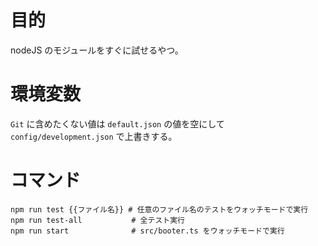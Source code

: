 # 目的
nodeJS のモジュールをすぐに試せるやつ。

# 環境変数
`Git` に含めたくない値は `default.json` の値を空にして `config/development.json` で上書きする。

# コマンド

```
npm run test {{ファイル名}} # 任意のファイル名のテストをウォッチモードで実行
npm run test-all           # 全テスト実行
npm run start              # src/booter.ts をウォッチモードで実行
```
